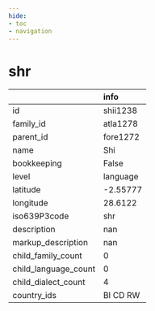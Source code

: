 ```yaml
---
hide:
- toc
- navigation
---
```

# shr
|                      | info     |
|:---------------------|:---------|
| id                   | shii1238 |
| family_id            | atla1278 |
| parent_id            | fore1272 |
| name                 | Shi      |
| bookkeeping          | False    |
| level                | language |
| latitude             | -2.55777 |
| longitude            | 28.6122  |
| iso639P3code         | shr      |
| description          | nan      |
| markup_description   | nan      |
| child_family_count   | 0        |
| child_language_count | 0        |
| child_dialect_count  | 4        |
| country_ids          | BI CD RW |